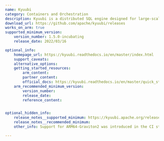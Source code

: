 ```yaml
---
name: Kyuubi
category: Containers and Orchestration
description: Kyuubi is a distributed SQL engine designed for large-scale data processing, offering high-performance and easy-to-use analytics on top of Apache Spark. It simplifies the management and execution of complex SQL queries in big data environments.
download_url: https://github.com/apache/kyuubi/releases
works_on_arm: true
supported_minimum_version:
    version_number: 1.5.0-incubating
    release_date: 2022/03/16

optional_info:
    homepage_url: https://kyuubi.readthedocs.io/en/master/index.html
    support_caveats:
    alternative_options:
    getting_started_resources:
        arm_content:
        partner_content:
        official_docs: https://kyuubi.readthedocs.io/en/master/quick_start/quick_start.html#installation
    arm_recommended_minimum_version:
        version_number:
        release_date:
        reference_content:


optional_hidden_info:
    release_notes__supported_minimum: https://kyuubi.apache.org/release/1.5.0-incubating.html
    release_notes__recommended_minimum:
    other_info: Support for ARM64-Graviton2 was introduced in the CI starting from v1.5.0-incubating, enabling build and test processes on Linux/arm64.

---
```

